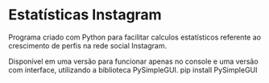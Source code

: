 # Estatísticas Instagram

Programa criado com Python para facilitar calculos estatísticos referente ao crescimento de perfis na rede social Instagram.

Disponível em uma versão para funcionar apenas no console e uma versão com interface, utilizando a biblioteca PySimpleGUI.
pip install PySimpleGUI
